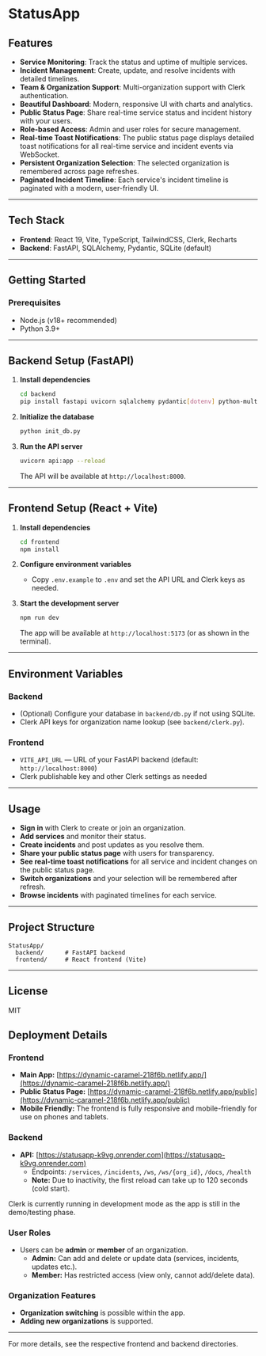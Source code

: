 # StatusApp

## Features
- **Service Monitoring**: Track the status and uptime of multiple services.
- **Incident Management**: Create, update, and resolve incidents with detailed timelines.
- **Team & Organization Support**: Multi-organization support with Clerk authentication.
- **Beautiful Dashboard**: Modern, responsive UI with charts and analytics.
- **Public Status Page**: Share real-time service status and incident history with your users.
- **Role-based Access**: Admin and user roles for secure management.
- **Real-time Toast Notifications**: The public status page displays detailed toast notifications for all real-time service and incident events via WebSocket.
- **Persistent Organization Selection**: The selected organization is remembered across page refreshes.
- **Paginated Incident Timeline**: Each service's incident timeline is paginated with a modern, user-friendly UI.

---

## Tech Stack
- **Frontend**: React 19, Vite, TypeScript, TailwindCSS, Clerk, Recharts
- **Backend**: FastAPI, SQLAlchemy, Pydantic, SQLite (default)

---

## Getting Started

### Prerequisites
- Node.js (v18+ recommended)
- Python 3.9+

---

## Backend Setup (FastAPI)

1. **Install dependencies**
   ```bash
   cd backend
   pip install fastapi uvicorn sqlalchemy pydantic[dotenv] python-multipart
   ```

2. **Initialize the database**
   ```bash
   python init_db.py
   ```

3. **Run the API server**
   ```bash
   uvicorn api:app --reload
   ```
   The API will be available at `http://localhost:8000`.

---

## Frontend Setup (React + Vite)

1. **Install dependencies**
   ```bash
   cd frontend
   npm install
   ```

2. **Configure environment variables**
   - Copy `.env.example` to `.env` and set the API URL and Clerk keys as needed.

3. **Start the development server**
   ```bash
   npm run dev
   ```
   The app will be available at `http://localhost:5173` (or as shown in the terminal).

---

## Environment Variables

### Backend
- (Optional) Configure your database in `backend/db.py` if not using SQLite.
- Clerk API keys for organization name lookup (see `backend/clerk.py`).

### Frontend
- `VITE_API_URL` — URL of your FastAPI backend (default: `http://localhost:8000`)
- Clerk publishable key and other Clerk settings as needed

---

## Usage
- **Sign in** with Clerk to create or join an organization.
- **Add services** and monitor their status.
- **Create incidents** and post updates as you resolve them.
- **Share your public status page** with users for transparency.
- **See real-time toast notifications** for all service and incident changes on the public status page.
- **Switch organizations** and your selection will be remembered after refresh.
- **Browse incidents** with paginated timelines for each service.

---

## Project Structure
```
StatusApp/
  backend/      # FastAPI backend
  frontend/     # React frontend (Vite)
```

---

## License
MIT 

## Deployment Details

### Frontend
- **Main App:** [https://dynamic-caramel-218f6b.netlify.app/](https://dynamic-caramel-218f6b.netlify.app/)
- **Public Status Page:** [https://dynamic-caramel-218f6b.netlify.app/public](https://dynamic-caramel-218f6b.netlify.app/public)
- **Mobile Friendly:** The frontend is fully responsive and mobile-friendly for use on phones and tablets.

### Backend
- **API:** [https://statusapp-k9vg.onrender.com](https://statusapp-k9vg.onrender.com)
    - Endpoints: `/services`, `/incidents`, `/ws`, `/ws/{org_id}`, `/docs`, `/health`
    - **Note:** Due to inactivity, the first reload can take up to 120 seconds (cold start).

Clerk is currently running in development mode as the app is still in the demo/testing phase.

### User Roles
- Users can be **admin** or **member** of an organization.
    - **Admin:** Can add and delete or update data (services, incidents, updates etc.).
    - **Member:** Has restricted access (view only, cannot add/delete data).

### Organization Features
- **Organization switching** is possible within the app.
- **Adding new organizations** is supported.

---
For more details, see the respective frontend and backend directories. 
